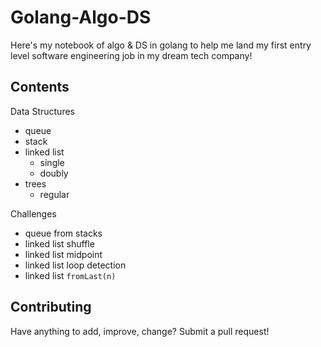 # Golang-Algo-DS

Here's my notebook of algo & DS in golang to help me land my first entry level software engineering job in my dream tech company!

## Contents

Data Structures
- queue
- stack
- linked list
  - single
  - doubly
- trees
  - regular

Challenges
- queue from stacks
- linked list shuffle
- linked list midpoint
- linked list loop detection
- linked list `fromLast(n)`

## Contributing

Have anything to add, improve, change? Submit a pull request!